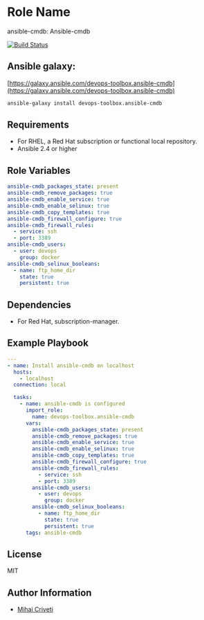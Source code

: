 Role Name
=========

ansible-cmdb: Ansible-cmdb

[![Build Status](https://travis-ci.org/cmihai-ansible/ansible-cmdb.svg?branch=master)](https://travis-ci.org/cmihai-ansible/ansible-cmdb)

Ansible galaxy:
---------------

[https://galaxy.ansible.com/devops-toolbox.ansible-cmdb](https://galaxy.ansible.com/devops-toolbox.ansible-cmdb)

```bash
ansible-galaxy install devops-toolbox.ansible-cmdb
```

Requirements
------------

- For RHEL, a Red Hat subscription or functional local repository.
- Ansible 2.4 or higher

Role Variables
--------------

```yaml
ansible-cmdb_packages_state: present
ansible-cmdb_remove_packages: true
ansible-cmdb_enable_service: true
ansible-cmdb_enable_selinux: true
ansible-cmdb_copy_templates: true
ansible-cmdb_firewall_configure: true
ansible-cmdb_firewall_rules:
  - service: ssh
  - port: 3389
ansible-cmdb_users:
  - user: devops
    group: docker
ansible-cmdb_selinux_booleans:
  - name: ftp_home_dir
    state: true
    persistent: true
```

Dependencies
------------

- For Red Hat, subscription-manager.

Example Playbook
----------------

```yaml
---
- name: Install ansible-cmdb on localhost
  hosts:
    - localhost
  connection: local

  tasks:
    - name: ansible-cmdb is configured
      import_role:
        name: devops-toolbox.ansible-cmdb
      vars:
        ansible-cmdb_packages_state: present
        ansible-cmdb_remove_packages: true
        ansible-cmdb_enable_service: true
        ansible-cmdb_enable_selinux: true
        ansible-cmdb_copy_templates: true
        ansible-cmdb_firewall_configure: true
        ansible-cmdb_firewall_rules:
          - service: ssh
          - port: 3389
        ansible-cmdb_users:
          - user: devops
            group: docker
        ansible-cmdb_selinux_booleans:
          - name: ftp_home_dir
            state: true
            persistent: true
      tags: ansible-cmdb
```

License
-------

MIT

Author Information
------------------

- [Mihai Criveti](https://www.linkedin.com/in/devops-toolbox.)
